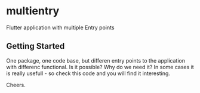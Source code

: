 # multientry

Flutter application with multiple Entry points

## Getting Started

One package, one code base, but differen entry points to the application with differenc functional.
Is it possible? Why do we need it? In some cases it is really usefull - so check this code and you will find it interesting. 

Cheers.
